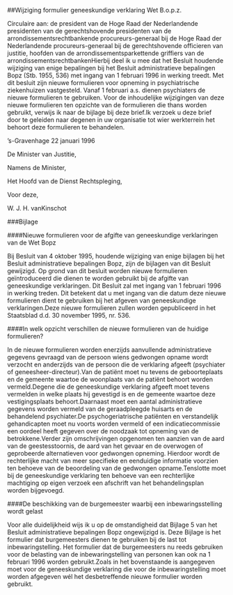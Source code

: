 <meta http-equiv='Content-Type' content='text/html; charset=utf-8' />

##Wijziging formulier geneeskundige verklaring Wet B.o.p.z. 

Circulaire aan: de president van de Hoge Raad der Nederlandende presidenten van de gerechtshovende presidenten van de arrondissementsrechtbankende procureurs-generaal bij de Hoge Raad der Nederlandende procureurs-generaal bij de gerechtshovende officieren van justitie, hoofden van de arrondissementsparkettende griffiers van de arrondissementsrechtbankenHierbij deel ik u mee dat het Besluit houdende wijziging van enige bepalingen bij het Besluit administratieve bepalingen Bopz (Stb. 1955, 536) met ingang van 1 februari 1996 in werking treedt. Met dit besluit zijn nieuwe formulieren voor opneming in psychiatrische ziekenhuizen vastgesteld. Vanaf 1 februari a.s. dienen psychiaters de nieuwe formulieren te gebruiken. Voor de inhoudelijke wijzigingen van deze nieuwe formulieren ten opzichte van de formulieren die thans worden gebruikt, verwijs ik naar de bijlage bij deze brief.Ik verzoek u deze brief door te geleiden naar degenen in uw organisatie tot wier werkterrein het behoort deze formulieren te behandelen.  

’s-Gravenhage 
22 januari 1996   

De 
Minister van Justitie,

Namens de Minister,

Het 
Hoofd van de Dienst Rechtspleging,

Voor deze,

W. J. H. vanKinschot 

###Bijlage 

####Nieuwe formulieren voor de afgifte van geneeskundige verklaringen van de Wet Bopz

Bij Besluit van 4 oktober 1995, houdende wijziging van enige bijlagen bij het Besluit administratieve bepalingen Bopz, zijn de bijlagen van dit Besluit gewijzigd. Op grond van dit besluit worden nieuwe formulieren geïntroduceerd die dienen te worden gebruikt bij de afgifte van geneeskundige verklaringen. Dit Besluit zal met ingang van 1 februari 1996 in werking treden. Dit betekent dat u met ingang van die datum deze nieuwe formulieren dient te gebruiken bij het afgeven van geneeskundige verklaringen.Deze nieuwe formulieren zullen worden gepubliceerd in het Staatsblad d.d. 30 november 1995, nr. 536. 

####In welk opzicht verschillen de nieuwe formulieren van de huidige formulieren?

In de nieuwe formulieren worden enerzijds aanvullende administratieve gegevens gevraagd van de persoon wiens gedwongen opname wordt verzocht en anderzijds van de persoon die de verklaring afgeeft (psychiater of geneesheer-directeur).Van de patiënt moet nu tevens de geboorteplaats en de gemeente waartoe de woonplaats van de patiënt behoort worden vermeld.Degene die de geneeskundige verklaring afgeeft moet tevens vermelden in welke plaats hij gevestigd is en de gemeente waartoe deze vestigingsplaats behoort.Daarnaast moet een aantal administratieve gegevens worden vermeld van de geraadpleegde huisarts en de behandelend psychiater.De psychogeriatrische patiënten en verstandelijk gehandicapten moet nu voorts worden vermeld of een indicatiecommissie een oordeel heeft gegeven over de noodzaak tot opneming van de betrokkene.Verder zijn omschrijvingen opgenomen ten aanzien van de aard van de geestesstoornis, de aard van het gevaar en de overwogen of geprobeerde alternatieven voor gedwongen opneming. Hierdoor wordt de rechterlijke macht van meer specifieke en eenduidige informatie voorzien ten behoeve van de beoordeling van de gedwongen opname.Tenslotte moet bij de geneeskundige verklaring ten behoeve van een rechterlijke machtiging op eigen verzoek een afschrift van het behandelingsplan worden bijgevoegd. 

####De beschikking van de burgemeester waarbij een inbewaringsstelling wordt gelast

Voor alle duidelijkheid wijs ik u op de omstandigheid dat Bijlage 5 van het Besluit administratieve bepalingen Bopz ongewijzigd is. Deze Bijlage is het formulier dat burgemeesters dienen te gebruiken bij de last tot inbewaringstelling. Het formulier dat de burgemeesters nu reeds gebruiken voor de belasting van de inbewaringstelling van personen kan ook na 1 februari 1996 worden gebruikt.Zoals in het bovenstaande is aangegeven moet voor de geneeskundige verklaring die voor de inbewaringstelling moet worden afgegeven wél het desbetreffende nieuwe formulier worden gebruikt.

